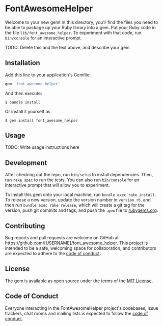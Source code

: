 # FontAwesomeHelper

Welcome to your new gem! In this directory, you'll find the files you need to be able to package up your Ruby library into a gem. Put your Ruby code in the file `lib/font_awesome_helper`. To experiment with that code, run `bin/console` for an interactive prompt.

TODO: Delete this and the text above, and describe your gem

## Installation

Add this line to your application's Gemfile:

```ruby
gem 'font_awesome_helper'
```

And then execute:

    $ bundle install

Or install it yourself as:

    $ gem install font_awesome_helper

## Usage

TODO: Write usage instructions here

## Development

After checking out the repo, run `bin/setup` to install dependencies. Then, run `rake spec` to run the tests. You can also run `bin/console` for an interactive prompt that will allow you to experiment.

To install this gem onto your local machine, run `bundle exec rake install`. To release a new version, update the version number in `version.rb`, and then run `bundle exec rake release`, which will create a git tag for the version, push git commits and tags, and push the `.gem` file to [rubygems.org](https://rubygems.org).

## Contributing

Bug reports and pull requests are welcome on GitHub at https://github.com/[USERNAME]/font_awesome_helper. This project is intended to be a safe, welcoming space for collaboration, and contributors are expected to adhere to the [code of conduct](https://github.com/[USERNAME]/font_awesome_helper/blob/master/CODE_OF_CONDUCT.md).


## License

The gem is available as open source under the terms of the [MIT License](https://opensource.org/licenses/MIT).

## Code of Conduct

Everyone interacting in the FontAwesomeHelper project's codebases, issue trackers, chat rooms and mailing lists is expected to follow the [code of conduct](https://github.com/[USERNAME]/font_awesome_helper/blob/master/CODE_OF_CONDUCT.md).
